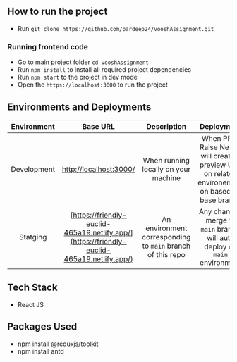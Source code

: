 
## How to run the project

- Run `git clone https://github.com/pardeep24/vooshAssignment.git`


### Running frontend code

- Go to main project folder `cd vooshAssignment`
- Run `npm install` to install all required project dependencies
- Run `npm start` to the project in dev mode
- Open the `https://localhost:3000` to run the project 

## Environments and Deployments

| Environment | Base URL | Description  | Deployment |
| :-------:   | :------: | :----------: | :--------: |
| Development | [http://localhost:3000/](http://localhost:3000) | When running locally on your machine  | When PR is Raise Netlify will create a preview URL on related environement on based on base branch  |
| Statging | [https://friendly-euclid-465a19.netlify.app/](https://friendly-euclid-465a19.netlify.app/) | An environment corresponding to `main` branch of this repo  |  Any changes merge to `main` branch will auto deploy on `main` environment |


## Tech Stack

- React JS

## Packages Used

- npm install @reduxjs/toolkit
- npm install antd

